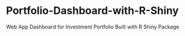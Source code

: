# Portfolio-Dashboard-with-R-Shiny
Web App Dashboard for Investment Portfolio Built with R Shiny Package
